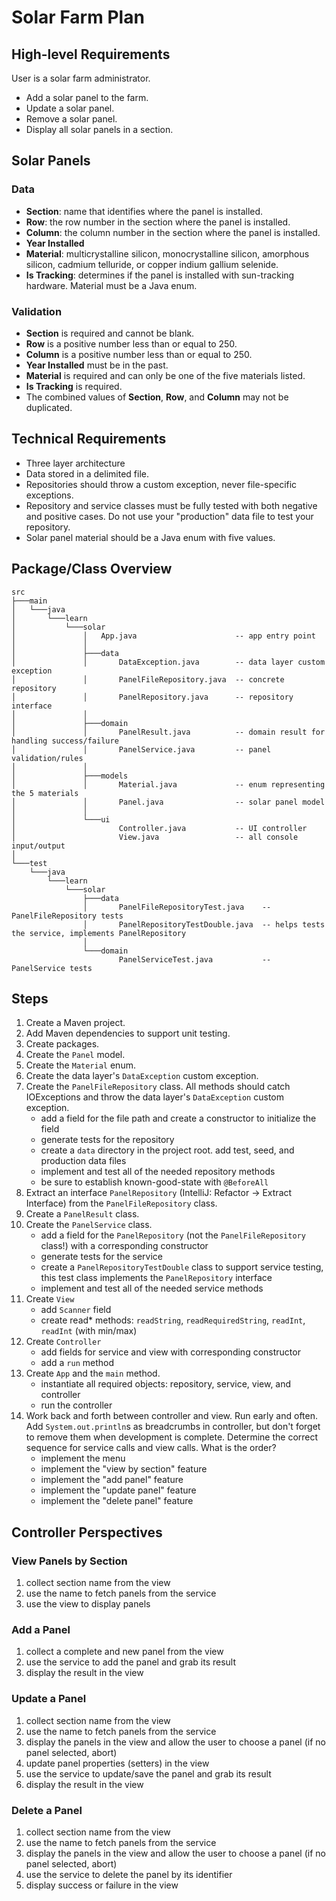 # Solar Farm Plan
## High-level Requirements
User is a solar farm administrator.
- Add a solar panel to the farm.
- Update a solar panel.
- Remove a solar panel.
- Display all solar panels in a section.
## Solar Panels
### Data
- **Section**: name that identifies where the panel is installed.
- **Row**: the row number in the section where the panel is installed.
- **Column**: the column number in the section where the panel is installed.
- **Year Installed**
- **Material**: multicrystalline silicon, monocrystalline silicon, amorphous silicon, cadmium telluride, or copper indium gallium selenide.
- **Is Tracking**: determines if the panel is installed with sun-tracking hardware.
  Material must be a Java enum.
### Validation
- **Section** is required and cannot be blank.
- **Row** is a positive number less than or equal to 250.
- **Column** is a positive number less than or equal to 250.
- **Year Installed** must be in the past.
- **Material** is required and can only be one of the five materials listed.
- **Is Tracking** is required.
- The combined values of **Section**, **Row**, and **Column** may not be duplicated.
## Technical Requirements
- Three layer architecture
- Data stored in a delimited file.
- Repositories should throw a custom exception, never file-specific exceptions.
- Repository and service classes must be fully tested with both negative and positive cases. Do not use your "production" data file to test your repository.
- Solar panel material should be a Java enum with five values.
## Package/Class Overview
```
src
├───main
│   └───java
│       └───learn
│           └───solar
│               │   App.java                      -- app entry point
│               │
│               ├───data
│               │       DataException.java        -- data layer custom exception
│               │       PanelFileRepository.java  -- concrete repository
│               │       PanelRepository.java      -- repository interface
│               │
│               ├───domain
│               │       PanelResult.java          -- domain result for handling success/failure
│               │       PanelService.java         -- panel validation/rules
│               │
│               ├───models
│               │       Material.java             -- enum representing the 5 materials
│               │       Panel.java                -- solar panel model
│               │
│               └───ui
│                       Controller.java           -- UI controller
│                       View.java                 -- all console input/output
│
└───test
    └───java
        └───learn
            └───solar
                ├───data
                │       PanelFileRepositoryTest.java    -- PanelFileRepository tests
                │       PanelRepositoryTestDouble.java  -- helps tests the service, implements PanelRepository
                │
                └───domain
                        PanelServiceTest.java           -- PanelService tests
```
## Steps
1. Create a Maven project.
2. Add Maven dependencies to support unit testing.
3. Create packages.
4. Create the `Panel` model.
5. Create the `Material` enum.
6. Create the data layer's `DataException` custom exception.
7. Create the `PanelFileRepository` class.
   All methods should catch IOExceptions and throw the data layer's `DataException` custom exception.
    - add a field for the file path and create a constructor to initialize the field
    - generate tests for the repository
    - create a `data` directory in the project root. add test, seed, and production data files
    - implement and test all of the needed repository methods
    - be sure to establish known-good-state with `@BeforeAll`
8. Extract an interface `PanelRepository` (IntelliJ: Refactor -> Extract Interface) from the `PanelFileRepository` class.
9. Create a `PanelResult` class.
10. Create the `PanelService` class.
    - add a field for the `PanelRepository` (not the `PanelFileRepository` class!) with a corresponding constructor
    - generate tests for the service
    - create a `PanelRepositoryTestDouble` class to support service testing, this test class implements the `PanelRepository` interface
    - implement and test all of the needed service methods
11. Create `View`
    - add `Scanner` field
    - create read* methods: `readString`, `readRequiredString`, `readInt`, `readInt` (with min/max)
12. Create `Controller`
    - add fields for service and view with corresponding constructor
    - add a `run` method
13. Create `App` and the `main` method.
    - instantiate all required objects: repository, service, view, and controller
    - run the controller
14. Work back and forth between controller and view.
    Run early and often. Add `System.out.println`s as breadcrumbs in controller, but don't forget to remove them when development is complete.
    Determine the correct sequence for service calls and view calls. What is the order?
    - implement the menu
    - implement the "view by section" feature
    - implement the "add panel" feature
    - implement the "update panel" feature
    - implement the "delete panel" feature
## Controller Perspectives
### View Panels by Section
1. collect section name from the view
2. use the name to fetch panels from the service
3. use the view to display panels
### Add a Panel
1. collect a complete and new panel from the view
2. use the service to add the panel and grab its result
3. display the result in the view
### Update a Panel
1. collect section name from the view
2. use the name to fetch panels from the service
3. display the panels in the view and allow the user to choose a panel (if no panel selected, abort)
4. update panel properties (setters) in the view
5. use the service to update/save the panel and grab its result
6. display the result in the view
### Delete a Panel
1. collect section name from the view
2. use the name to fetch panels from the service
3. display the panels in the view and allow the user to choose a panel (if no panel selected, abort)
4. use the service to delete the panel by its identifier
5. display success or failure in the view